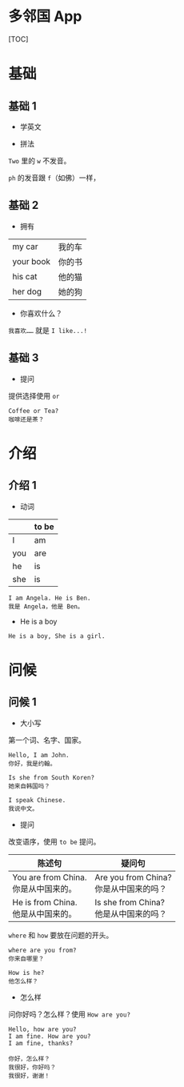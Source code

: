 # 多邻国 App

[TOC]

# 基础

## 基础 1

- 学英文

- 拼法

`Two` 里的 `w` 不发音。

`ph` 的发音跟 `f`（如佛）一样，

## 基础 2

- 拥有

|           |        |
| --------- | ------ |
| my car    | 我的车 |
| your book | 你的书 |
| his cat   | 他的猫 |
| her dog   | 她的狗 |

- 你喜欢什么？

`我喜欢……` 就是 `I like...!`

## 基础 3

- 提问

提供选择使用 `or`

```
Coffee or Tea?
咖啡还是茶？
```



# 介绍

## 介绍 1

- 动词

|     | to be |
| --- | ---- |
| I   | am    |
| you | are   |
| he  | is    |
| she | is    |

```
I am Angela. He is Ben.
我是 Angela，他是 Ben。
```

- He is a boy

```
He is a boy, She is a girl.
```


# 问候

## 问候 1

- 大小写

第一个词、名字、国家。

```
Hello, I am John.
你好，我是约翰。
```

```
Is she from South Koren?
她来自韩国吗？
```

```
I speak Chinese.
我说中文。
```

- 提问

改变语序，使用 `to be` 提问。

| 陈述句                                    | 疑问句                                      |
| ----------------------------------------- | ------------------------------------------- |
| You are from China.<br />你是从中国来的。 | Are you from China?<br />你是从中国来的吗？ |
| He is from China.<br />他是从中国来的。   | Is she from China?<br />他是从中国来的吗？  |

`where` 和 `how` 要放在问题的开头。

```
where are you from?
你来自哪里？
```

```
How is he?
他怎么样？
```

- 怎么样

问你好吗？怎么样？使用 `How are you?`

```
Hello, how are you?
I am fine. How are you?
I am fine, thanks?

你好，怎么样？
我很好，你好吗？
我很好，谢谢！
```


